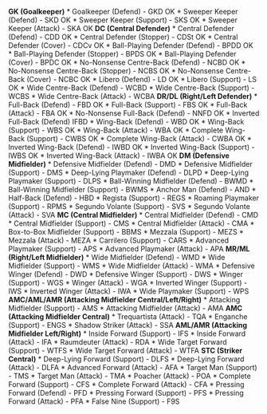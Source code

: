 ﻿**GK (Goalkeeper)**
    * Goalkeeper (Defend) - GKD OK 
    * Sweeper Keeper (Defend) - SKD OK 
    * Sweeper Keeper (Support) - SKS OK 
    * Sweeper Keeper (Attack) - SKA OK 
**DC (Central Defender)**
    * Central Defender (Defend) - CDD OK
    * Central Defender (Stopper) - CDSt OK
    * Central Defender (Cover) - CDCv OK
    * Ball-Playing Defender (Defend) - BPDD OK
    * Ball-Playing Defender (Stopper) - BPDS OK
    * Ball-Playing Defender (Cover) - BPDC OK
    * No-Nonsense Centre-Back (Defend) - NCBD OK
    * No-Nonsense Centre-Back (Stopper) - NCBS OK
    * No-Nonsense Centre-Back (Cover) - NCBC OK
    * Libero (Defend) - LD OK
    * Libero (Support) - LS OK
    * Wide Centre-Back (Defend) - WCBD
    * Wide Centre-Back (Support) - WCBS
    * Wide Centre-Back (Attack) - WCBA
**DR/DL (Right/Left Defender)**
    * Full-Back (Defend) - FBD OK
    * Full-Back (Support) - FBS OK
    * Full-Back (Attack) - FBA OK
    * No-Nonsense Full-Back (Defend) - NNFD OK
    * Inverted Full-Back (Defend) IFBD
    * Wing-Back (Defend) - WBD OK
    * Wing-Back (Support) - WBS OK
    * Wing-Back (Attack) - WBA OK
    * Complete Wing-Back (Support) - CWBS OK
    * Complete Wing-Back (Attack) - CWBA OK
    * Inverted Wing-Back (Defend) - IWBD OK
    * Inverted Wing-Back (Support) - IWBS OK
    * Inverted Wing-Back (Attack) - IWBA OK
**DM (Defensive Midfielder)**
    * Defensive Midfielder (Defend) - DMD
    * Defensive Midfielder (Support) - DMS
    * Deep-Lying Playmaker (Defend) - DLPD
    * Deep-Lying Playmaker (Support) - DLPS
    * Ball-Winning Midfielder (Defend) - BWMD
    * Ball-Winning Midfielder (Support) - BWMS
    * Anchor Man (Defend) - AND
    * Half-Back (Defend) - HBD
    * Regista (Support) - REGS
    * Roaming Playmaker (Support) - RPMS
    * Segundo Volante (Support) - SVS
    * Segundo Volante (Attack) - SVA
**MC (Central Midfielder)**
    * Central Midfielder (Defend) - CMD
    * Central Midfielder (Support) - CMS
    * Central Midfielder (Attack) - CMA
    * Box-to-Box Midfielder (Support) - BBMS
    * Mezzala (Support) - MEZS
    * Mezzala (Attack) - MEZA
    * Carrilero (Support) - CARS
    * Advanced Playmaker (Support) - APS
    * Advanced Playmaker (Attack) - APA
**MR/ML (Right/Left Midfielder)**
    * Wide Midfielder (Defend) - WMD
    * Wide Midfielder (Support) - WMS
    * Wide Midfielder (Attack) - WMA
    * Defensive Winger (Defend) - DWD
    * Defensive Winger (Support) - DWS
    * Winger (Support) - WGS
    * Winger (Attack) - WGA
    * Inverted Winger (Support) - IWS
    * Inverted Winger (Attack) - IWA
    * Wide Playmaker (Support) - WPS
**AMC/AML/AMR (Attacking Midfielder Central/Left/Right)**
    * Attacking Midfielder (Support) - AMS
    * Attacking Midfielder (Attack) - AMA
**AMC (Attacking Midfielder Central)**
    * Trequartista (Attack) - TQA
    * Enganche (Support) - ENGS
    * Shadow Striker (Attack) - SSA
**AML/AMR (Attacking Midfielder Left/Right)**
    * Inside Forward (Support) - IFS
    * Inside Forward (Attack) - IFA
    * Raumdeuter (Attack) - RDA
    * Wide Target Forward (Support) - WTFS
    * Wide Target Forward (Attack) - WTFA
**STC (Striker Central)**
    * Deep-Lying Forward (Support) - DLFS
    * Deep-Lying Forward (Attack) - DLFA
    * Advanced Forward (Attack) - AFA
    * Target Man (Support) - TMS
    * Target Man (Attack) - TMA
    * Poacher (Attack) - POA
    * Complete Forward (Support) - CFS
    * Complete Forward (Attack) - CFA
    * Pressing Forward (Defend) - PFD
    * Pressing Forward (Support) - PFS
    * Pressing Forward (Attack) - PFA
    * False Nine (Support) - F9S
